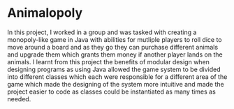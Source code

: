 # Animalopoly
In this project, I worked in a group and was tasked with creating a monopoly-like game in Java with abilities for mutliple players to roll dice to move around a board and as they go they can purchase different animals and upgrade them which grants them money if another player lands on the animals. I learnt from this project the benefits of modular design when designing programs as using Java allowed the game system to be divided into different classes which each were responsible for a different area of the game which made the designing of the system more intuitive and made the project easier to code as classes could be instantiated as many times as needed.
